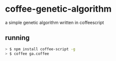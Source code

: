 # coffee-genetic-algorithm

a simple genetic algorithm written in coffeescript

## running

```bash
> $ npm install coffee-script -g
> $ coffee ga.coffee
```
